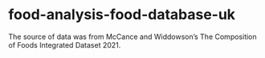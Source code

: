# food-analysis-food-database-uk
The source of data was from McCance and Widdowson’s The Composition of Foods Integrated  Dataset 2021.
